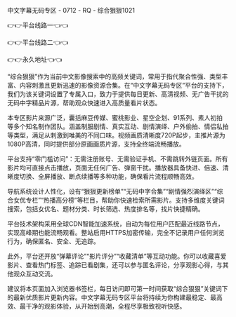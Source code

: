 中文字幕无码专区 - 0712 - RQ - 综合狠狠1021

👉👉平台线路一👈👈

👉👉平台线路二👈👈

👉👉永久地址👈👈

“综合狠狠”作为当前中文影像搜索中的高频关键词，常用于指代聚合性强、类型丰富、内容刺激且更新迅速的影像资源合集。在“中文字幕无码专区”平台的支持下，我们为该关键词设置了专属入口，致力于提供每日更新、高清视频、无广告干扰的无码中字精品片源，帮助观众快速进入高质量看片状态。

本专区影片来源广泛，囊括麻豆传媒、蜜桃影业、星空企划、91系列、素人初拍等多个知名制作团队。涵盖制服剧情、真实互动、剧情演绎、户外偷拍、情侣私拍等类型，满足从刺激到唯美的不同口味。视频画质清晰度720P起步，主推片源为1080P高清，同时提供部分原画画质片源，支持全终端流畅播放。

平台支持“零门槛访问”：无需注册账号、无需验证手机、不需跳转外链页面。所有影片均可直接点击播放，页面无任何广告、弹窗干扰。播放器具备快进、倍速、清晰度切换、全屏播放、断点续播等多种功能，确保看片流程顺畅高效。

导航系统设计人性化，设有“狠狠更新榜单”“无码中字合集”“剧情强烈演绎区”“综合女优专栏”“热播高分榜”等栏目，帮助你快速检索所需影片。支持多维度关键词搜索，包括女优名、题材分类、时长筛选、热度排名等，找片快捷精确。

平台技术架构采用全球CDN智能加速系统，自动为每位用户匹配最近线路节点，实现高峰期也能流畅观看。整站启用HTTPS加密传输，完全不记录用户任何浏览行为，确保匿名、安全、无追踪。

此外，平台还开放“弹幕评论”“影片评分”“收藏清单”等互动功能。你可以收藏喜爱影片、查看热门标签、追踪已看剧集，还可以参与匿名评论，分享观影心得，与其他观众互动交流。

建议将本页面加入浏览器书签栏，每日访问即可第一时间获取“综合狠狠”关键词下的最新优质影片更新内容。中文字幕无码专区平台将持续为你构建最稳定、最高效、最干净的观影体验，从开始到高潮，全程尽享极致视听快感。

